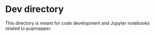# Dev directory

This directory is meant for code development and Jupyter notebooks related to pupmapper.
